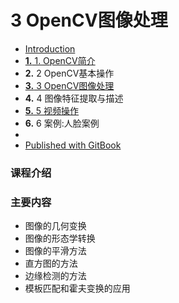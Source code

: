 # 3 OpenCV图像处理

* [Introduction](broken-reference)
* [**1.** 1. OpenCV简介](broken-reference)
* **2.** 2 OpenCV基本操作
* [**3.** 3 OpenCV图像处理](broken-reference)
* **4.** 4 图像特征提取与描述
* [**5.** 5 视频操作](broken-reference)
* **6.** 6 案例:人脸案例
*
* [Published with GitBook](https://www.gitbook.com/)

### 课程介绍

### 主要内容 <a href="#zhu-yao-nei-rong" id="zhu-yao-nei-rong"></a>

* 图像的几何变换
* 图像的形态学转换
* 图像的平滑方法
* 直方图的方法
* 边缘检测的方法
* 模板匹配和霍夫变换的应用
